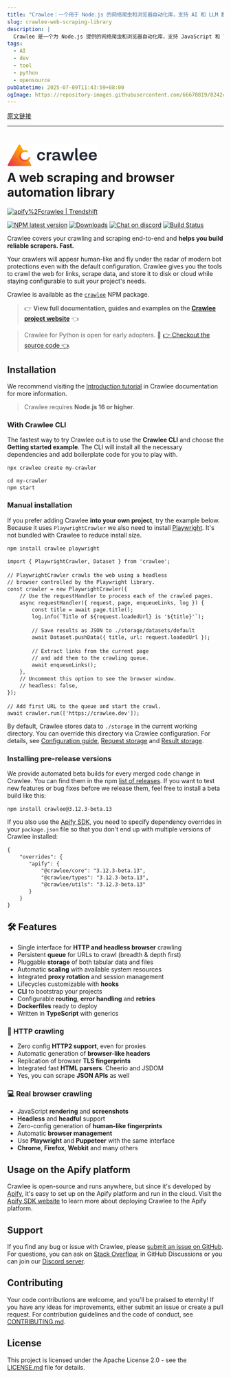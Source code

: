 ```yaml
---
title: "Crawlee：一个用于 Node.js 的网络爬虫和浏览器自动化库，支持 AI 和 LLM 数据提取"
slug: crawlee-web-scraping-library
description: |
  Crawlee 是一个为 Node.js 提供的网络爬虫和浏览器自动化库，支持 JavaScript 和 TypeScript。它能够高效提取数据供 AI、LLM 和 RAG 使用，同时支持 HTML、PDF、JPG、PNG 等多种文件类型下载，兼容多种爬虫工具，是构建可靠爬虫的理想选择。
tags: 
  - AI
  - dev
  - tool
  - python
  - opensource
pubDatetime: 2025-07-09T11:43:59+08:00
ogImage: https://repository-images.githubusercontent.com/66670819/8242c30a-d9dc-4580-ae44-f7ea1bfd9b41
---
```


[原文链接](https://github.com/apify/crawlee)

---

[![Crawlee](https://raw.githubusercontent.com/apify/crawlee/master/website/static/img/crawlee-light.svg?sanitize=true)](https://crawlee.dev)\
A web scraping and browser automation library
=============================================

[](#----------------------------------------------------a-web-scraping-and-browser-automation-library)

[![apify%2Fcrawlee | Trendshift](https://camo.githubusercontent.com/f45162d19225bebf4c2eaf6e3f7dcfe4253278bbbc1b615e635d64d851fe792b/68747470733a2f2f7472656e6473686966742e696f2f6170692f62616467652f7265706f7369746f726965732f35313739)](https://trendshift.io/repositories/5179)

[![NPM latest version](https://camo.githubusercontent.com/0254a8a134a98b27e3c3a22da5bfb90fae31709d0cd76d0370b06426dcaeb116/68747470733a2f2f696d672e736869656c64732e696f2f6e706d2f762f40637261776c65652f636f72652e737667)](https://www.npmjs.com/package/@crawlee/core) [![Downloads](https://camo.githubusercontent.com/a9a876e2cefe6ad81ded3d089f0a0506366658d75c28fe98e944327943b39521/68747470733a2f2f696d672e736869656c64732e696f2f6e706d2f646d2f40637261776c65652f636f72652e737667)](https://www.npmjs.com/package/@crawlee/core) [![Chat on discord](https://camo.githubusercontent.com/afa7e1b87d07c3e1531206ff182c487373079a12f504d7a95b371871ca09d3b0/68747470733a2f2f696d672e736869656c64732e696f2f646973636f72642f3830313136333731373931353537343332333f6c6162656c3d646973636f7264)](https://discord.gg/jyEM2PRvMU) [![Build Status](https://github.com/apify/crawlee/actions/workflows/test-ci.yml/badge.svg?branch=master)](https://github.com/apify/crawlee/actions/workflows/test-ci.yml)

Crawlee covers your crawling and scraping end-to-end and **helps you build reliable scrapers. Fast.**

Your crawlers will appear human-like and fly under the radar of modern bot protections even with the default configuration. Crawlee gives you the tools to crawl the web for links, scrape data, and store it to disk or cloud while staying configurable to suit your project's needs.

Crawlee is available as the [`crawlee`](https://www.npmjs.com/package/crawlee) NPM package.

> 👉 **View full documentation, guides and examples on the [Crawlee project website](https://crawlee.dev)** 👈

> Crawlee for Python is open for early adopters. 🐍 [👉 Checkout the source code 👈](https://github.com/apify/crawlee-python).

## Installation

[](#installation)

We recommend visiting the [Introduction tutorial](https://crawlee.dev/js/docs/introduction) in Crawlee documentation for more information.

> Crawlee requires **Node.js 16 or higher**.

### With Crawlee CLI

[](#with-crawlee-cli)

The fastest way to try Crawlee out is to use the **Crawlee CLI** and choose the **Getting started example**. The CLI will install all the necessary dependencies and add boilerplate code for you to play with.

```
npx crawlee create my-crawler
```

```
cd my-crawler
npm start
```

### Manual installation

[](#manual-installation)

If you prefer adding Crawlee **into your own project**, try the example below. Because it uses `PlaywrightCrawler` we also need to install [Playwright](https://playwright.dev). It's not bundled with Crawlee to reduce install size.

```
npm install crawlee playwright
```

```
import { PlaywrightCrawler, Dataset } from 'crawlee';

// PlaywrightCrawler crawls the web using a headless
// browser controlled by the Playwright library.
const crawler = new PlaywrightCrawler({
    // Use the requestHandler to process each of the crawled pages.
    async requestHandler({ request, page, enqueueLinks, log }) {
        const title = await page.title();
        log.info(`Title of ${request.loadedUrl} is '${title}'`);

        // Save results as JSON to ./storage/datasets/default
        await Dataset.pushData({ title, url: request.loadedUrl });

        // Extract links from the current page
        // and add them to the crawling queue.
        await enqueueLinks();
    },
    // Uncomment this option to see the browser window.
    // headless: false,
});

// Add first URL to the queue and start the crawl.
await crawler.run(['https://crawlee.dev']);
```

By default, Crawlee stores data to `./storage` in the current working directory. You can override this directory via Crawlee configuration. For details, see [Configuration guide](https://crawlee.dev/js/docs/guides/configuration), [Request storage](https://crawlee.dev/js/docs/guides/request-storage) and [Result storage](https://crawlee.dev/js/docs/guides/result-storage).

### Installing pre-release versions

[](#installing-pre-release-versions)

We provide automated beta builds for every merged code change in Crawlee. You can find them in the npm [list of releases](https://www.npmjs.com/package/crawlee?activeTab=versions). If you want to test new features or bug fixes before we release them, feel free to install a beta build like this:

```
npm install crawlee@3.12.3-beta.13
```

If you also use the [Apify SDK](https://github.com/apify/apify-sdk-js), you need to specify dependency overrides in your `package.json` file so that you don't end up with multiple versions of Crawlee installed:

```
{
    "overrides": {
       "apify": {
           "@crawlee/core": "3.12.3-beta.13",
           "@crawlee/types": "3.12.3-beta.13",
           "@crawlee/utils": "3.12.3-beta.13"
       }
    }
}
```

## 🛠 Features

[](#-features)

* Single interface for **HTTP and headless browser** crawling
* Persistent **queue** for URLs to crawl (breadth & depth first)
* Pluggable **storage** of both tabular data and files
* Automatic **scaling** with available system resources
* Integrated **proxy rotation** and session management
* Lifecycles customizable with **hooks**
* **CLI** to bootstrap your projects
* Configurable **routing**, **error handling** and **retries**
* **Dockerfiles** ready to deploy
* Written in **TypeScript** with generics

### 👾 HTTP crawling

[](#-http-crawling)

* Zero config **HTTP2 support**, even for proxies
* Automatic generation of **browser-like headers**
* Replication of browser **TLS fingerprints**
* Integrated fast **HTML parsers**. Cheerio and JSDOM
* Yes, you can scrape **JSON APIs** as well

### 💻 Real browser crawling

[](#-real-browser-crawling)

* JavaScript **rendering** and **screenshots**
* **Headless** and **headful** support
* Zero-config generation of **human-like fingerprints**
* Automatic **browser management**
* Use **Playwright** and **Puppeteer** with the same interface
* **Chrome**, **Firefox**, **Webkit** and many others

## Usage on the Apify platform

[](#usage-on-the-apify-platform)

Crawlee is open-source and runs anywhere, but since it's developed by [Apify](https://apify.com), it's easy to set up on the Apify platform and run in the cloud. Visit the [Apify SDK website](https://sdk.apify.com) to learn more about deploying Crawlee to the Apify platform.

## Support

[](#support)

If you find any bug or issue with Crawlee, please [submit an issue on GitHub](https://github.com/apify/crawlee/issues). For questions, you can ask on [Stack Overflow](https://stackoverflow.com/questions/tagged/apify), in GitHub Discussions or you can join our [Discord server](https://discord.com/invite/jyEM2PRvMU).

## Contributing

[](#contributing)

Your code contributions are welcome, and you'll be praised to eternity! If you have any ideas for improvements, either submit an issue or create a pull request. For contribution guidelines and the code of conduct, see [CONTRIBUTING.md](https://github.com/apify/crawlee/blob/master/CONTRIBUTING.md).

## License

[](#license)

This project is licensed under the Apache License 2.0 - see the [LICENSE.md](https://github.com/apify/crawlee/blob/master/LICENSE.md) file for details.


